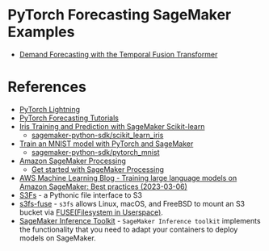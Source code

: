 # PyTorch Forecasting SageMaker Examples

 * [Demand Forecasting with the Temporal Fusion Transformer](./demand-forecasting-with-the-temporal-fusion-transformer/)


# References

 * [PyTorch Lightning](https://lightning.ai/docs/pytorch/latest/)
 * [PyTorch Forecasting Tutorials](https://pytorch-forecasting.readthedocs.io/en/stable/tutorials.html)
 * [Iris Training and Prediction with SageMaker Scikit-learn](https://sagemaker-examples.readthedocs.io/en/latest/sagemaker-python-sdk/scikit_learn_iris/scikit_learn_estimator_example_with_batch_transform.html)
   * [sagemaker-python-sdk/scikit_learn_iris](https://github.com/aws/amazon-sagemaker-examples/tree/main/sagemaker-python-sdk/scikit_learn_iris)
 * [Train an MNIST model with PyTorch and SageMaker](https://sagemaker-examples.readthedocs.io/en/latest/frameworks/pytorch/get_started_mnist_train_outputs.html)
   * [sagemaker-python-sdk/pytorch_mnist](https://github.com/aws/amazon-sagemaker-examples/tree/main/sagemaker-python-sdk/pytorch_mnist)
 * [Amazon SageMaker Processing](https://sagemaker.readthedocs.io/en/stable/amazon_sagemaker_processing.html)
   * [Get started with SageMaker Processing](https://sagemaker-examples.readthedocs.io/en/latest/sagemaker_processing/basic_sagemaker_data_processing/basic_sagemaker_processing_outputs.html)
 * [AWS Machine Learning Blog - Training large language models on Amazon SageMaker: Best practices (2023-03-06)](https://aws.amazon.com/blogs/machine-learning/training-large-language-models-on-amazon-sagemaker-best-practices/)
 * [S3Fs](https://s3fs.readthedocs.io/en/latest/index.html) - a Pythonic file interface to S3
 * [s3fs-fuse](https://github.com/s3fs-fuse/s3fs-fuse) - `s3fs` allows Linux, macOS, and FreeBSD to mount an S3 bucket via [FUSE(Filesystem in Userspace)](https://github.com/libfuse/libfuse).
 * [SageMaker Inference Toolkit](https://github.com/aws/sagemaker-inference-toolkit/tree/master) - `SageMaker Inference toolkit` implements the functionality that you need to adapt your containers to deploy models on SageMaker.